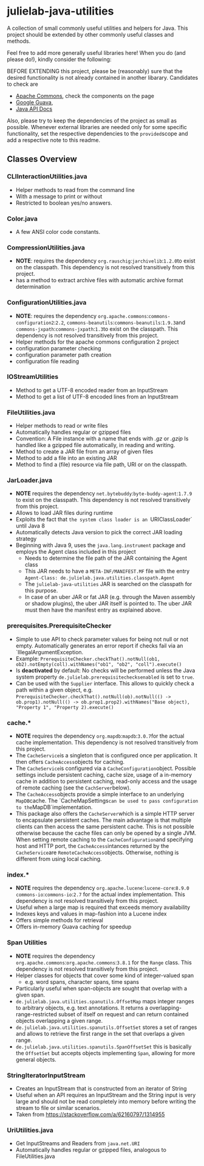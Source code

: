 # julielab-java-utilities
A collection of small commonly useful utilities and helpers for Java.
This project should be extended by other commonly useful classes and methods.

Feel free to add more generally useful libraries here! When you do (and please do!), kindly consider the following:

BEFORE EXTENDING this project, please be (reasonably) sure that the desired functionality is not already contained in
 another libarary. Candidates to check are

* [Apache Commons](https://commons.apache.org), check the components on the page
* [Google Guava](https://commons.apache.org/proper/commons-lang/),
* [Java API Docs](https://guava.dev/releases/29.0-jre/api/docs/)

Also, please try to keep the dependencies of the project as small as possible. Whenever external libraries are needed only for some specific functionality, set the respective dependencies to the `provided`scope and add a respective note to this readme.

## Classes Overview

### CLIInteractionUtilities.java

* Helper methods to read from the command line
* With a message to print or without
* Restricted to boolean yes/no answers.

### Color.java

* A few ANSI color code constants.

### CompressionUtilities.java

* **NOTE**: requires the dependency `org.rauschig`:`jarchivelib`:`1.2.0`to exist on the classpath. This dependency is not resolved transitively from this project.
* has a method to extract archive files with automatic archive format determination

### ConfigurationUtilities.java

* **NOTE**: requires the dependency `org.apache.commons`:`commons-configuration2`:`2.2`, `commons-beanutils`:`commons-beanutils`:`1.9.3`and `commons-jxpath`:`commons-jxpath`:`1.3`to exist on the classpath. This dependency is not resolved transitively from this project.
* Helper methods for the apache commons configuration 2 project
* configuration parameter checking
* configuration parameter path creation
* configuration file reading

### IOStreamUtilities
*   Method to get a UTF-8 encoded reader from an InputStream
*   Method to get a list of UTF-8 encoded lines from an InputStream
### FileUtilities.java
*   Helper methods to read or write files
*   Automatically handles regular or gzipped files
*   Convention: A File instance with a name that ends with *.gz* or *.gzip* Is handled like a gzipped file automatically, in reading and writing.
*   Method to create a JAR file from an array of given files
*   Method to add a file into an existing JAR
*   Method to find a (file) resource via file path, URI or on the classpath.
### JarLoader.java

*   **NOTE** requires the dependency `net.bytebuddy`:`byte-buddy-agent`:`1.7.9` to exist on the classpath. This dependency is not resolved transitively from this project.
*   Allows to load JAR files during runtime
*   Exploits the fact that `the system class loader is an `URIClassLoader` until Java 8
*   Automatically detects Java version to pick the correct JAR loading strategy
*   Beginning with Java 9, uses the `java.lang.instrument` package and employs the Agent class included in this project
    *   Needs to determine the file path of the JAR containing the Agent class
    *   This JAR needs to have a `META-INF/MANIFEST.MF` file with the entry `Agent-Class: de.julielab.java.utilities.classpath.Agent`
    *   The `julielab-java-utilities` JAR is searched on the classpath for this purpose.
    *   In case of an uber JAR or fat JAR (e.g. through the Maven assembly or shadow plugins), the uber JAR itself is pointed to. The uber JAR must then have the manifest entry as explained above.
### prerequisites.PrerequisiteChecker
*   Simple to use API to check parameter values for being not null or not empty. Automatically generates an error report if checks fail via an `IllegalArgumentException.
*   Example: `PrerequisiteChecker.checkThat().notNull(ob1, ob2).notEmpty(coll).withNames("ob1", "ob2", "coll").execute()`
*   Is **deactivated** by default: No checks will be performed unless the Java system property `de.julielab.prerequisitechecksenabled` is set to `true`.
*   Can be used with the `Supplier` interface. This allows to quickly check a path within a given object, e.g. `PrerequisiteChecker.checkThat().notNull(ob).notNull(() -> ob.prop1).notNull(() -> ob.prop1.prop2).withNames("Base object), "Property 1", "Property 2).execute()`
### cache.*

* **NOTE** requires the dependency `org.mapdb`:`mapdb`:`3.0.7`for the actual cache implementation. This dependency is not resolved transitively from this project.
* The `CacheService`is a singleton that is configured once per application. It then offers `CacheAccess`objects for caching.
* The `CacheService`is configured via a `CacheConfiguration`object. Possible settings include persistent caching, cache size, usage of a in-memory cache in addition to persistent caching, read-only access and the usage of remote caching (see the `CachServer`below).
* The `CacheAccess`objects provide a simple interface to an underlying `MapDB`cache. The ´CacheMapSettings` can be used to pass configuration to the `MapDB`implementation.
* This package also offers the `CacheServer`which is a simple HTTP server to encapsulate persistent caches. The main advantage is that multiple clients can then access the same persistent cache. This is not possible otherwise because the cache files can only be opened by a single JVM. When setting remote caching to the `CacheConfiguration`and specifying host and HTTP port, the `CacheAccess`intances returned by the `CacheService`are `RemoteCacheAccess`objects. Otherwise, nothing is different from using local caching.
### index.*
* **NOTE** requires the dependency `org.apache.lucene`:`lucene-core`:`8.9.0` `commons-io`:`commons-io`:`2.7` for the actual index implementation. This dependency is not resolved transitively from this project.
* Useful when a large map is required that exceeds memory availability
* Indexes keys and values in map-fashion into a Lucene index
* Offers simple methods for retrieval
* Offers in-memory Guava caching for speedup

### Span Utilities
* **NOTE** requires the dependency `org.apache.commons`:`org.apache.commons`:`3.8.1` for the `Range` class. This dependency is not resolved transitively from this project.
* Helper classes for objects that cover some kind of integer-valued span
    *   e.g. word spans, character spans, time spans
* Particularly useful when span-objects are sought that overlap with a given span.
* `de.julielab.java.utilities.spanutils.OffsetMap` maps integer ranges to arbitrary objects, e.g. text annotations. It returns a overlapping-range-restricted subset of itself on request and can return contained objects overlapping a given range.
* `de.julielab.java.utilities.spanutils.OffsetSet` stores a set of ranges and allows to retrieve the first range in the set that overlaps a given range.
* `de.julielab.java.utilities.spanutils.SpanOffsetSet` this is basically the `OffsetSet` but accepts objects implementing `Span`, allowing for more general objects.
### StringIteratorInputStream
* Creates an InputStream that is constructed from an iterator of String
* Useful when an API requires an InputStream and the String input is very large and should not be read completely into memory before writing the stream to file or similar scenarios.
* Taken from https://stackoverflow.com/a/62160797/1314955
### UriUtilities.java
*   Get InputStreams and Readers from `java.net.URI`
*   Automatically handles regular or gzipped files, analogous to FileUtilities.java

